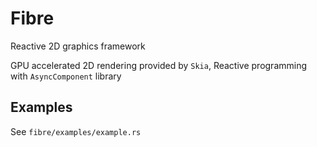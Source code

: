 # Fibre
Reactive 2D graphics framework

GPU accelerated 2D rendering provided by `Skia`, Reactive programming with `AsyncComponent` library

## Examples
See `fibre/examples/example.rs`
